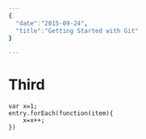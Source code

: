```yaml
---
{
  "date":"2015-09-24",
  "title":"Getting Started with Git"
}

---
```

# Third

```
var x=1;
entry.forEach(function(item){
    x=x++;
})
```